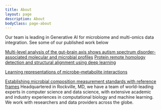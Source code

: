 ```yaml
---
title: About
layout: page
description: About
bodyClass: page-about
---
```


Our team is leading in Generative AI for microbiome and multi-omics data integration. See some of our published work below

[Multi-level analysis of the gut–brain axis shows autism spectrum disorder-associated molecular and microbial profiles](https://www.nature.com/articles/s41593-023-01361-0)
[Protein remote homology detection and structural alignment using deep learning](https://www.nature.com/articles/s41587-023-01917-2)

[Learning representations of microbe–metabolite interactions](https://www.nature.com/articles/s41592-019-0616-3)

[Establishing microbial composition measurement standards with reference frames](https://www.nature.com/articles/s41467-019-10656-5)
Headquartered in Rockville, MD, we have a team of world-leading experts in computer science and data science, with extensive academic and industry experiences in computational biology and machine learning. We work with researchers and data providers across the globe.
